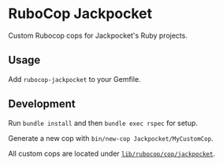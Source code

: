 # RuboCop Jackpocket

Custom Rubocop cops for Jackpocket's Ruby projects.

## Usage

Add `rubocop-jackpocket` to your Gemfile.

## Development

Run `bundle install` and then `bundle exec rspec` for setup.

Generate a new cop with `bin/new-cop Jackpocket/MyCustomCop`.

All custom cops are located under [`lib/rubocop/cop/jackpocket`](lib/rubocop/cop/jackpocket).
